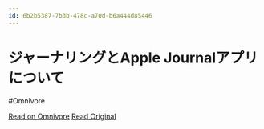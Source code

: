 ```yaml
---
id: 6b2b5387-7b3b-478c-a70d-b6a444d85446
---
```


# ジャーナリングとApple Journalアプリについて
#Omnivore

[Read on Omnivore](https://omnivore.app/me/apple-journal-190fcec7c9a)
[Read Original](https://www.chamline.net/apple-journal-app/)

